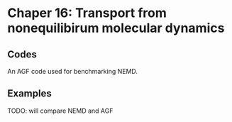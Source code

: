 
# Chaper 16: Transport from nonequilibirum molecular dynamics

## Codes

An AGF code used for benchmarking NEMD.

## Examples

TODO: will compare NEMD and AGF


